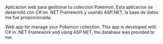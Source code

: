 Aplicacion web para gestionar tu coleccion Pokemon. Esta aplicacion se desarrolló con C# en .NET Framework y usando ASP.NET, la base de datos me fue proporcionada.

Web app for manage your Pokemon collection. This app is developed with C# in .NET Framework and using ASP.NET, the database was provided to me.
